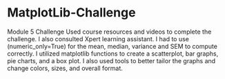 # MatplotLib-Challenge
Module 5 Challenge
Used course resources and videos to complete the challenge. I also consulted Xpert learning assistant. I had to use (numeric_only=True) for the mean, median, variance and SEM to compute correctly. 
I utilized matplotlib functions to create a scatterplot, bar graphs, pie charts, and a box plot. I also used tools to better tailor the graphs and change colors, sizes, and overall format.
